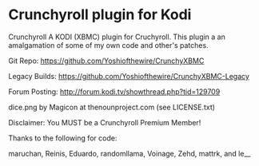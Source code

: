 Crunchyroll plugin for Kodi
==========

Crunchyroll
A KODI (XBMC) plugin for Cruchyroll. 
This plugin a an amalgamation of some of my own code and other's patches.

Git Repo: https://github.com/Yoshiofthewire/CrunchyXBMC

Legacy Builds: https://github.com/Yoshiofthewire/CrunchyXBMC-Legacy

Forum Posting: http://forum.kodi.tv/showthread.php?tid=129709

dice.png by Magicon at thenounproject.com (see LICENSE.txt)

Disclaimer:
You MUST be a Crunchyroll Premium Member!

Thanks to the following for code:

maruchan, Reinis, Eduardo, randomllama, Voinage, Zehd, mattrk, and le__

